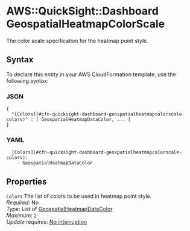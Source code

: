 # AWS::QuickSight::Dashboard GeospatialHeatmapColorScale<a name="aws-properties-quicksight-dashboard-geospatialheatmapcolorscale"></a>

The color scale specification for the heatmap point style\.

## Syntax<a name="aws-properties-quicksight-dashboard-geospatialheatmapcolorscale-syntax"></a>

To declare this entity in your AWS CloudFormation template, use the following syntax:

### JSON<a name="aws-properties-quicksight-dashboard-geospatialheatmapcolorscale-syntax.json"></a>

```
{
  "[Colors](#cfn-quicksight-dashboard-geospatialheatmapcolorscale-colors)" : [ GeospatialHeatmapDataColor, ... ]
}
```

### YAML<a name="aws-properties-quicksight-dashboard-geospatialheatmapcolorscale-syntax.yaml"></a>

```
  [Colors](#cfn-quicksight-dashboard-geospatialheatmapcolorscale-colors): 
    - GeospatialHeatmapDataColor
```

## Properties<a name="aws-properties-quicksight-dashboard-geospatialheatmapcolorscale-properties"></a>

`Colors`  <a name="cfn-quicksight-dashboard-geospatialheatmapcolorscale-colors"></a>
The list of colors to be used in heatmap point style\.  
*Required*: No  
*Type*: List of [GeospatialHeatmapDataColor](aws-properties-quicksight-dashboard-geospatialheatmapdatacolor.md)  
*Maximum*: `2`  
*Update requires*: [No interruption](https://docs.aws.amazon.com/AWSCloudFormation/latest/UserGuide/using-cfn-updating-stacks-update-behaviors.html#update-no-interrupt)